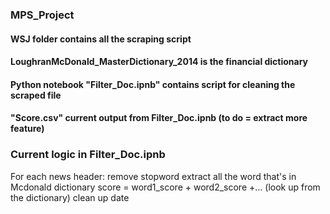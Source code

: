 ### MPS_Project

#### WSJ folder contains all the scraping script
#### LoughranMcDonald_MasterDictionary_2014 is the financial dictionary
#### Python notebook "Filter_Doc.ipnb" contains script for cleaning the scraped file
#### "Score.csv" current output from Filter_Doc.ipnb (to do = extract more feature)

### Current logic in Filter_Doc.ipnb
For each news header:
  remove stopword
  extract all the word that's in Mcdonald dictionary
  score = word1_score + word2_score +... (look up from the dictionary)
  clean up date 
